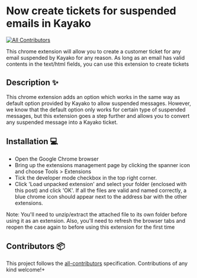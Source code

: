 # Now create tickets for suspended emails in Kayako

[![All Contributors](https://img.shields.io/badge/all_contributors-1-orange.svg?style=flat-square)](#contributors-)

This chrome extension will allow you to create a customer ticket for any email suspended by Kayako for any reason. As long as an email has valid contents in the text/html fields, you can use this extension to create tickets

## Description ✨

This chrome extension adds an option which works in the same way as default option provided by Kayako to allow suspended messages. However, we know that the default option only works for certain type of suspended messages, but this extension goes a step further and allows you to convert any suspended message into a Kayako ticket.  

## Installation 💻

- Open the Google Chrome browser
- Bring up the extensions management page by clicking the spanner icon and choose Tools > Extensions
- Tick the developer mode checkbox in the top right corner.
- Click 'Load unpacked extension' and select your folder (enclosed with this post) and click 'OK'. If all the files are valid and named correctly, a blue chrome icon should appear next to the address bar with the other extensions. 

Note: You'll need to unzip/extract the attached file to its own folder before using it as an extension. Also, you'll need to refresh the browser tabs and reopen the case again to before using this extension for the first time

## Contributors 📦

This project follows the [all-contributors](https://github.com/all-contributors/all-contributors) specification. Contributions of any kind welcome!+